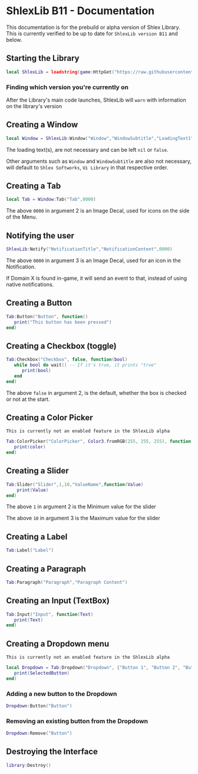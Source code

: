 # ShlexLib B11 - Documentation
This documentation is for the prebuild or alpha version of Shlex Library. This is currently verified to be up to date for ```ShlexLib version B11``` and below.

## Starting the Library
```lua
local ShlexLib = loadstring(game:HttpGet("https://raw.githubusercontent.com/shlexsoftworks/ui/main/source"))()
```

### Finding which version you're currently on
After the Library's main code launches, ShlexLib will `warn` with information on the library's version

## Creating a Window
```lua
local Window = ShlexLib:Window("Window","WindowSubtitle","LoadingText1","LoadingText2","LoadingText3","LoadingTextFinal")
```

The loading text(s), are not necessary and can be left `nil` or `false`. 

Other arguments such as `Window` and `WindowSubtitle` are also not necessary, will default to `Shlex Softworks`, `Ui Library` in that respective order.

## Creating a Tab
```lua
local Tab = Window:Tab("Tab",0000)
```

The above ``0000`` in argument 2 is an Image Decal, used for icons on the side of the Menu.

## Notifying the user
```lua
ShlexLib:Notify("NotificationTitle","NotificationContent",0000)
```

The above ``0000`` in argument 3 is an Image Decal, used for an icon in the Notification.

If Domain X is found in-game, it will send an event to that, instead of using native notifications.

## Creating a Button
```lua
Tab:Button("Button", function()
   print("This button has been pressed")
end)
```

## Creating a Checkbox (toggle)
```lua
Tab:Checkbox("Checkbox", false, function(bool)
   while bool do wait() -- If it's true, it prints "true"
      print(bool)
   end
end)
```

The above ``false`` in argument 2, is the default, whether the box is checked or not at the start.

## Creating a Color Picker
``This is currently not an enabled feature in the ShlexLib alpha``
```lua
Tab:ColorPicker("ColorPicker", Color3.fromRGB(255, 255, 255), function(color)
   print(color)
end)
```

## Creating a Slider
```lua
Tab:Slider("Slider",1,10,"ValueName",function(Value)
    print(Value)
end)
```
The above ``1`` in argument 2 is the Minimum value for the slider

The above ``10`` in argument 3 is the Maximum value for the slider


## Creating a Label
```lua
Tab:Label("Label")
```

## Creating a Paragraph
```lua
Tab:Paragraph("Paragraph","Paragraph Content")
```

## Creating an Input (TextBox)
```lua
Tab:Input("Input", function(Text)
   print(Text)
end)
```

## Creating a Dropdown menu
``This is currently not an enabled feature in the ShlexLib alpha``
```lua
local Dropdown = Tab:Dropdown("Dropdown", {"Button 1", "Button 2", "Button 3"}, function(SelectedButton)
   print(SelectedButton)
end)
```

### Adding a new button to the Dropdown
```lua
Dropdown:Button("Button")
```

### Removing an existing button from the Dropdown
```lua
Dropdown:Remove("Button")
```

## Destroying the Interface
```lua
library:Destroy()
```
